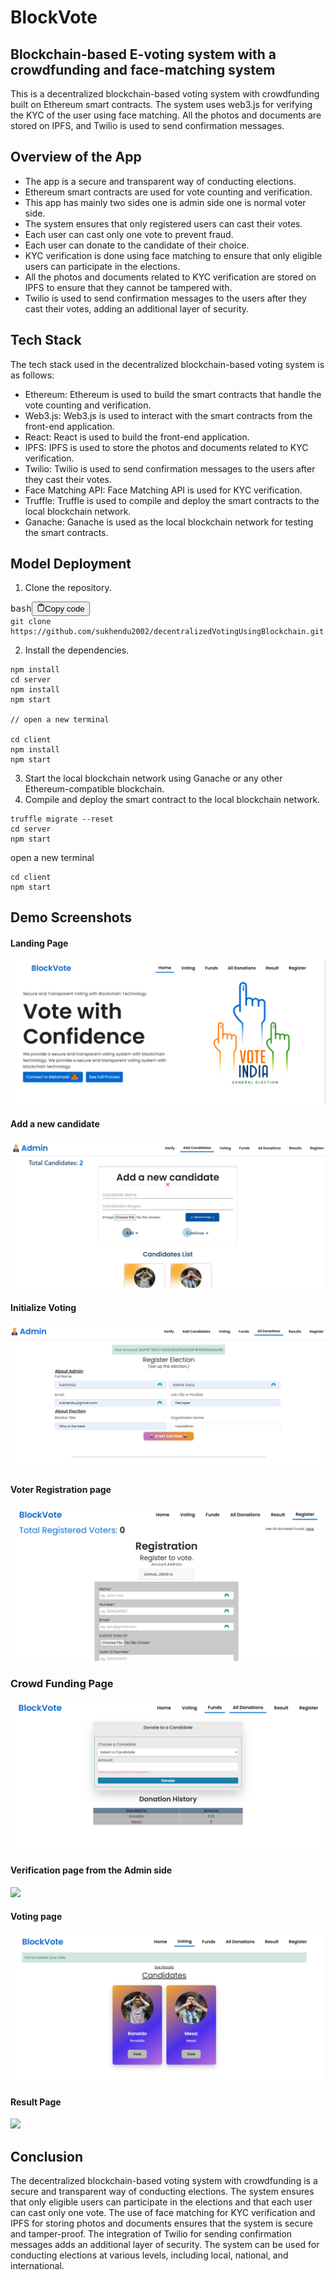 # BlockVote

## Blockchain-based E-voting system with a crowdfunding and face-matching system

This is a decentralized blockchain-based voting system with crowdfunding built on Ethereum smart contracts. The system uses web3.js for verifying the KYC of the user using face matching. All the photos and documents are stored on IPFS, and Twilio is used to send confirmation messages.

## Overview of the App

- The app is a secure and transparent way of conducting elections.
- Ethereum smart contracts are used for vote counting and verification.
- This app has mainly two sides one is admin side one is normal voter side.
- The system ensures that only registered users can cast their votes.
- Each user can cast only one vote to prevent fraud.
- Each user can donate to the candidate of their choice.
- KYC verification is done using face matching to ensure that only eligible users can participate in the elections.
- All the photos and documents related to KYC verification are stored on IPFS to ensure that they cannot be tampered with.
- Twilio is used to send confirmation messages to the users after they cast their votes, adding an additional layer of security.

## Tech Stack

The tech stack used in the decentralized blockchain-based voting system is as follows:

- Ethereum: Ethereum is used to build the smart contracts that handle the vote counting and verification.
- Web3.js: Web3.js is used to interact with the smart contracts from the front-end application.
- React: React is used to build the front-end application.
- IPFS: IPFS is used to store the photos and documents related to KYC verification.
- Twilio: Twilio is used to send confirmation messages to the users after they cast their votes.
- Face Matching API: Face Matching API is used for KYC verification.
- Truffle: Truffle is used to compile and deploy the smart contracts to the local blockchain network.
- Ganache: Ganache is used as the local blockchain network for testing the smart contracts.

## Model Deployment

1. Clone the repository.

<pre><div class="bg-black mb-4 rounded-md"><div class="flex items-center relative text-gray-200 bg-gray-800 px-4 py-2 text-xs font-sans"><span class="">bash</span><button class="flex ml-auto gap-2"><svg stroke="currentColor" fill="none" stroke-width="2" viewBox="0 0 24 24" stroke-linecap="round" stroke-linejoin="round" class="h-4 w-4" height="1em" width="1em" xmlns="http://www.w3.org/2000/svg"><path d="M16 4h2a2 2 0 0 1 2 2v14a2 2 0 0 1-2 2H6a2 2 0 0 1-2-2V6a2 2 0 0 1 2-2h2"></path><rect x="8" y="2" width="8" height="4" rx="1" ry="1"></rect></svg>Copy code</button></div><div class="p-4 overflow-y-auto"><code class="!whitespace-pre hljs language-bash">git clone https://github.com/sukhendu2002/decentralizedVotingUsingBlockchain.git
</code></div></div></pre>

2. Install the dependencies.

```
npm install
cd server
npm install
npm start

// open a new terminal

cd client
npm install
npm start

```

3. Start the local blockchain network using Ganache or any other Ethereum-compatible blockchain.
4. Compile and deploy the smart contract to the local blockchain network.

```
truffle migrate --reset
cd server
npm start
```

open a new terminal

```
cd client
npm start
```

## Demo Screenshots

#### Landing Page

![](https://raw.githubusercontent.com/Sukhendu2002/BlockVote/main/image/README/cover.png)

#### Add a new candidate

![](https://raw.githubusercontent.com/Sukhendu2002/BlockVote/main/image/README/can.png)

#### Initialize Voting

![](https://raw.githubusercontent.com/Sukhendu2002/BlockVote/main/image/README/Screenshot%202023-03-26%20014527.png)

#### Voter Registration page

![](https://raw.githubusercontent.com/Sukhendu2002/BlockVote/main/image/README/reg.png)

### Crowd Funding Page

![](https://raw.githubusercontent.com/Sukhendu2002/BlockVote/main/image/README/Screenshot%202023-03-26%20020002.png)

#### Verification page from the Admin side

![](https://user-images.githubusercontent.com/76804228/221397507-1ef7944a-259f-45f6-8b99-06da9fe81405.png)

#### Voting page

![](https://raw.githubusercontent.com/Sukhendu2002/BlockVote/main/image/README/Screenshot%202023-03-26%20015745.png)

#### Result Page

![](https://user-images.githubusercontent.com/76804228/221397514-2d5b503a-7988-4096-879f-7ccb11667b69.png)

## Conclusion

The decentralized blockchain-based voting system with crowdfunding is a secure and transparent way of conducting elections. The system ensures that only eligible users can participate in the elections and that each user can cast only one vote. The use of face matching for KYC verification and IPFS for storing photos and documents ensures that the system is secure and tamper-proof. The integration of Twilio for sending confirmation messages adds an additional layer of security. The system can be used for conducting elections at various levels, including local, national, and international.
